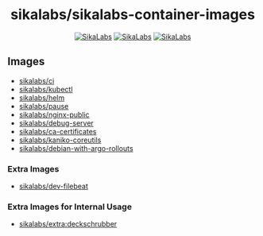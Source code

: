 <p align="center">
  <h1 align="center">sikalabs/sikalabs-container-images</h1>
  <p align="center">
    <a href="https://sikalabs.com"><img alt="SikaLabs" src="https://img.shields.io/badge/OPENSOURCE BY-SIKALABS-131480?style=for-the-badge"></a>
    <a href="https://sikalabs.com"><img alt="SikaLabs" src="https://img.shields.io/badge/-sikalabs.com-gray?style=for-the-badge"></a>
    <a href="mailto://opensource@sikalabs.com"><img alt="SikaLabs" src="https://img.shields.io/badge/-opensource@sikalabs.com-gray?style=for-the-badge"></a>
  </p>
</p>

## Images

- [sikalabs/ci](./ci)
- [sikalabs/kubectl](./kubectl)
- [sikalabs/helm](./helm)
- [sikalabs/pause](./pause)
- [sikalabs/nginx-public](./nginx-public)
- [sikalabs/debug-server](./debug-server)
- [sikalabs/ca-certificates](./ca-certificates)
- [sikalabs/kaniko-coreutils](./kaniko-coreutils)
- [sikalabs/debian-with-argo-rollouts](./debian-with-argo-rollouts)

### Extra Images

- [sikalabs/dev-filebeat](./extra/dev-filebeat)

### Extra Images for Internal Usage

- [sikalabs/extra:deckschrubber](./extra/deckschrubber)
